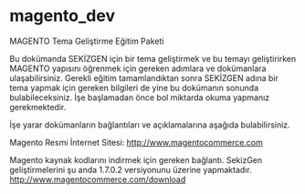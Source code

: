 magento_dev
===========
MAGENTO Tema Geliştirme Eğitim PaketiBu dokümanda SEKİZGEN için bir tema geliştirmek ve bu temayı geliştirirken MAGENTO yapısını öğrenmek için gereken adımlara ve dokümanlara ulaşabilirsiniz. Gerekli eğitim tamamlandıktan sonra SEKİZGEN adına bir tema yapmak için gereken bilgileri de yine bu dokümanın sonunda bulabileceksiniz. İşe başlamadan önce bol miktarda okuma yapmanız gerekmektedir. İşe yarar dokümanların bağlantıları ve açıklamalarına aşağıda bulabilirsiniz.Magento Resmi İnternet Sitesi:http://www.magentocommerce.comMagento kaynak kodlarını indirmek için gereken bağlantı. SekizGen geliştirmelerini şu anda 1.7.0.2 versiyonunu üzerine yapmaktadır.http://www.magentocommerce.com/download